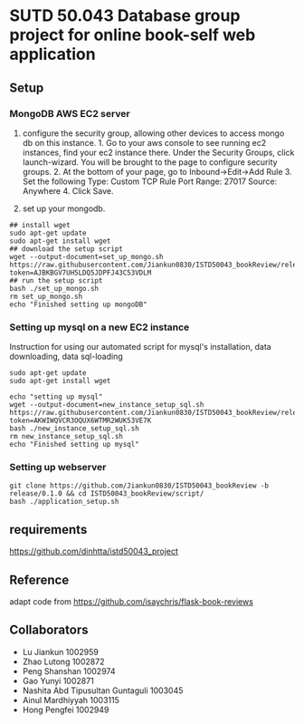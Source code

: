 # SUTD 50.043 Database group project for online book-self web application

## Setup
### MongoDB AWS EC2 server
1. configure the security group, allowing other devices to access mongo db on this instance.
        1. Go to your aws console to see running ec2 instances, find your ec2 instance there. Under the Security Groups, click launch-wizard. You will be brought to the page to configure security groups.
        2. At the bottom of your page, go to Inbound->Edit->Add Rule
        3. Set the following
                Type: Custom TCP Rule
                Port Range: 27017
                Source: Anywhere
        4. Click Save.

2. set up your mongodb.
```
## install wget
sudo apt-get update
sudo apt-get install wget
## download the setup script
wget --output-document=set_up_mongo.sh https://raw.githubusercontent.com/Jiankun0830/ISTD50043_bookReview/release/0.1.0/script/mongo_script/set_up_mongo.sh?token=AJBKBGV7UH5LDQ5JDPFJ43C53VDLM
## run the setup script
bash ./set_up_mongo.sh
rm set_up_mongo.sh
echo "Finished setting up mongoDB"
```

### Setting up mysql on a new EC2 instance

Instruction for using our automated script for mysql's installation, data downloading, data sql-loading


```
sudo apt-get update
sudo apt-get install wget

echo "setting up mysql"
wget --output-document=new_instance_setup_sql.sh https://raw.githubusercontent.com/Jiankun0830/ISTD50043_bookReview/release/0.1.0/script/mysql_script/new_instance_setup_sql.sh?token=AKWIWQVCR3OQUX6WTMR2WUK53VE7K
bash ./new_instance_setup_sql.sh
rm new_instance_setup_sql.sh
echo "Finished setting up mysql"
```

### Setting up webserver
```
git clone https://github.com/Jiankun0830/ISTD50043_bookReview -b release/0.1.0 && cd ISTD50043_bookReview/script/
bash ./application_setup.sh
```

## requirements 
https://github.com/dinhtta/istd50043_project

## Reference
adapt code from https://github.com/isaychris/flask-book-reviews

## Collaborators
- Lu Jiankun 1002959
- Zhao Lutong 1002872
- Peng Shanshan 1002974
- Gao Yunyi 1002871
- Nashita Abd Tipusultan Guntaguli 1003045
- Ainul Mardhiyyah 1003115
- Hong Pengfei 1002949
